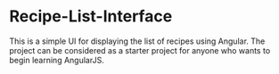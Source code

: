 # Recipe-List-Interface
This is a simple UI for displaying the list of recipes using Angular. The project can be considered as a starter project for anyone who wants to begin learning AngularJS.
